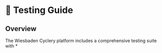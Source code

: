 # 🧪 Testing Guide

## Overview

The Wiesbaden Cyclery platform includes a comprehensive testing suite with *